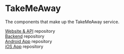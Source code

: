 # TakeMeAway
The components that make up the TakeMeAway service.

[Website & API](https://github.com/apcro/TakeMeAway-Website) repository<br />
[Backend](https://github.com/apcro/TakeMeAway-Dataserver) repository<br />
[Android App](https://github.com/apcro/TakeMeAway-Android) repository<br />
[iOS App](https://github.com/apcro/TakeMeAway-iOS) repository
